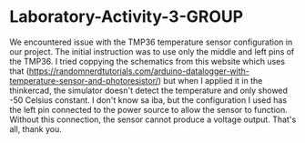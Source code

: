 # Laboratory-Activity-3-GROUP

We encountered issue with the TMP36 temperature sensor configuration in our project. 
The initial instruction was to use only the middle and left pins of the TMP36. 
I tried coppying the schematics from this website which uses that (https://randomnerdtutorials.com/arduino-datalogger-with-temperature-sensor-and-photoresistor/)
but when I applied it in the thinkercad, the simulator doesn't detect the temperature and only showed -50 Celsius constant. I don't know sa iba, but the 
configuration I used has the left pin connected to the power source to allow the sensor to function. Without this connection, the sensor cannot produce a voltage output. That's all, thank you.



